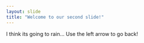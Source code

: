 ```yaml
---
layout: slide
title: "Welcome to our second slide!"
---
```

I think its going to rain...
Use the left arrow to go back!
